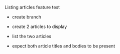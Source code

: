 Listing articles feature test

- create branch
- create 2 articles to display

- list the two articles

- expect both article titles and bodies to be present
